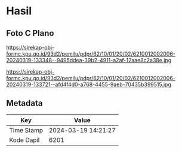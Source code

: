 # Hasil

## Foto C Plano

https://sirekap-obj-formc.kpu.go.id/93d2/pemilu/pdpr/62/10/01/20/02/6210012002006-20240319-133348--9495ddea-39b2-4911-a2af-12aae8c2a38e.jpg

https://sirekap-obj-formc.kpu.go.id/93d2/pemilu/pdpr/62/10/01/20/02/6210012002006-20240319-133721--afd4f4d0-a768-4455-9aeb-70435b399515.jpg


## Metadata

| Key        | Value               |
| ---------- | ------------------- |
| Time Stamp | 2024-03-19 14:21:27 |
| Kode Dapil | 6201                |



